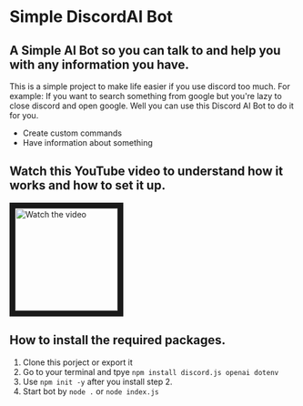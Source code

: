 # Simple DiscordAI Bot


## A Simple AI Bot so you can talk to and help you with any information you have.

This is a simple project to make life easier if you use discord too much. For example: If you want to search something from google but you're lazy to close discord and open google. Well you can use this Discord AI Bot to do it for you.

* Create custom commands
* Have information about something


## Watch this YouTube video to understand how it works and how to set it up.
<a href="https://youtu.be/ZcP_OiW1lRI" target="_blank">
  <img src="[https://i.gyazo.com/13245dc5bcff3e057f51b815aa1b87e9.png](https://i.gyazo.com/f9923f7d376b60a4066fbb81bb360f0b.png)" alt="Watch the video" wdith="240" height="180" border="10"></a>
  
  ## How to install the required packages.
  
  1. Clone this porject or export it
  2. Go to your terminal and tpye `npm install discord.js openai dotenv`
  3. Use `npm init -y` after you install step 2.
  4. Start bot by `node .` or `node index.js`
